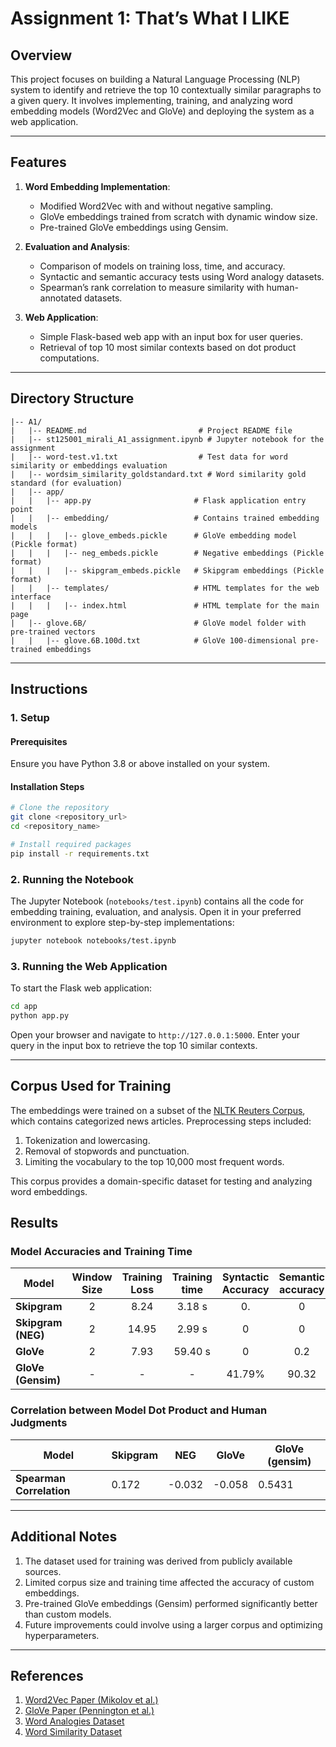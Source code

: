 # Assignment 1: That’s What I LIKE

## Overview
This project focuses on building a Natural Language Processing (NLP) system to identify and retrieve the top 10 contextually similar paragraphs to a given query. It involves implementing, training, and analyzing word embedding models (Word2Vec and GloVe) and deploying the system as a web application.

---

## Features

1. **Word Embedding Implementation**:
   - Modified Word2Vec with and without negative sampling.
   - GloVe embeddings trained from scratch with dynamic window size.
   - Pre-trained GloVe embeddings using Gensim.

2. **Evaluation and Analysis**:
   - Comparison of models on training loss, time, and accuracy.
   - Syntactic and semantic accuracy tests using Word analogy datasets.
   - Spearman’s rank correlation to measure similarity with human-annotated datasets.

3. **Web Application**:
   - Simple Flask-based web app with an input box for user queries.
   - Retrieval of top 10 most similar contexts based on dot product computations.

---

## Directory Structure

```
|-- A1/
|   |-- README.md                         # Project README file
|   |-- st125001_mirali_A1_assignment.ipynb # Jupyter notebook for the assignment
|   |-- word-test.v1.txt                  # Test data for word similarity or embeddings evaluation
|   |-- wordsim_similarity_goldstandard.txt # Word similarity gold standard (for evaluation)
|   |-- app/
|   |   |-- app.py                       # Flask application entry point
|   |   |-- embedding/                   # Contains trained embedding models
|   |   |   |-- glove_embeds.pickle      # GloVe embedding model (Pickle format)
|   |   |   |-- neg_embeds.pickle        # Negative embeddings (Pickle format)
|   |   |   |-- skipgram_embeds.pickle   # Skipgram embeddings (Pickle format)
|   |   |-- templates/                   # HTML templates for the web interface
|   |   |   |-- index.html               # HTML template for the main page
|   |-- glove.6B/                        # GloVe model folder with pre-trained vectors
|   |   |-- glove.6B.100d.txt            # GloVe 100-dimensional pre-trained embeddings
```

---


## Instructions

### 1. Setup

#### Prerequisites
Ensure you have Python 3.8 or above installed on your system.

#### Installation Steps
```bash
# Clone the repository
git clone <repository_url>
cd <repository_name>

# Install required packages
pip install -r requirements.txt
```

### 2. Running the Notebook
The Jupyter Notebook (`notebooks/test.ipynb`) contains all the code for embedding training, evaluation, and analysis. Open it in your preferred environment to explore step-by-step implementations:

```bash
jupyter notebook notebooks/test.ipynb
```

### 3. Running the Web Application
To start the Flask web application:

```bash
cd app
python app.py
```

Open your browser and navigate to `http://127.0.0.1:5000`. Enter your query in the input box to retrieve the top 10 similar contexts.

---

## Corpus Used for Training

The embeddings were trained on a subset of the [NLTK Reuters Corpus](https://www.nltk.org/book/ch02.html), which contains categorized news articles. Preprocessing steps included:

1. Tokenization and lowercasing.
2. Removal of stopwords and punctuation.
3. Limiting the vocabulary to the top 10,000 most frequent words.

This corpus provides a domain-specific dataset for testing and analyzing word embeddings.


## Results

### Model Accuracies and Training Time

| **Model**          | **Window Size** | **Training Loss** | **Training time** | **Syntactic Accuracy** | **Semantic accuracy** |
|--------------------|:---------------:|:-----------------:|:-----------------:|:----------------------:|:---------------------:|
| **Skipgram**       |        2        |      8.24      |       3.18 s      |          0.        |           0          |
| **Skipgram (NEG)** |        2        |       14.95      |       2.99 s      |           0           |           0         |
| **GloVe**          |        2        |       7.93      |      59.40 s      |           0           |          0.2        |
| **GloVe (Gensim)** |        -        |         -         |         -         |         41.79%         |         90.32        |

### Correlation between Model Dot Product and Human Judgments

| **Model**                | **Skipgram** | **NEG** | **GloVe** | **GloVe (gensim)** |
|--------------------------|--------------|---------|-----------|--------------------|
| **Spearman Correlation** |    0.172    |  -0.032 |   -0.058  |       0.5431       |

---

## Additional Notes

1. The dataset used for training was derived from publicly available sources.
2. Limited corpus size and training time affected the accuracy of custom embeddings.
3. Pre-trained GloVe embeddings (Gensim) performed significantly better than custom models.
4. Future improvements could involve using a larger corpus and optimizing hyperparameters.

---

## References

1. [Word2Vec Paper (Mikolov et al.)](https://arxiv.org/pdf/1301.3781.pdf)
2. [GloVe Paper (Pennington et al.)](https://aclanthology.org/D14-1162.pdf)
3. [Word Analogies Dataset](https://www.fit.vutbr.cz/~imikolov/rnnlm/word-test.v1.txt)
4. [Word Similarity Dataset](http://alfonseca.org/eng/research/wordsim353.html)
